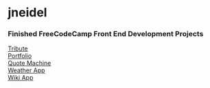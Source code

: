 # jneidel

<h3>Finished FreeCodeCamp Front End Development Projects</h3>

<a href="https://jneidel.github.io/fictional-train/tribute/tribute.html">Tribute</a><br>
<a href="https://jneidel.github.io/fictional-train/portfolio/portfolio.html">Portfolio</a><br>
<a href="https://jneidel.github.io/fictional-train/quote_machine/quote_machine.html">Quote Machine</a><br>
<a href="https://jneidel.github.io/fictional-train/weather/weather.html">Weather App</a><br>
<a href="https://jneidel.github.io/fictional-train/wiki/wiki.html">Wiki App</a><br>